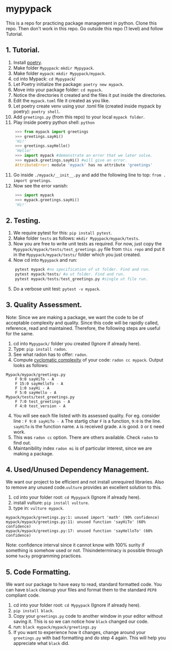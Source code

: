 # mypypack

This is a repo for practicing package management in python.
Clone this repo. Then don't work in this repo. Go outside this repo (1 level) and follow Tutorial.

## 1. Tutorial.

1. Install [poetry](https://python-poetry.org/docs/).
2. Make folder `Mypypack`: `mkdir Mypypack`.
3. Make folder `mypack`: `mkdir Mypypack/mypack`.
4. cd into Mypack: `cd Mypypack`/
5. Let Poetry initialize the package: `poetry new mypack`.
6. Move into your package folder: `cd mypack`.
7. Notice the directories it created and the files it put inside the directories.
8. Edit the `mypack.toml` file it created as you like.
9. Let poetry create venv using your .toml file (created inside mypack by poetry): `poetry shell`.
10. Add `greetings.py` (from this repo) to your local `mypack folder`.
11. Play inside poetry python shell: `python`
```python
	>>> from mypack import greetings
	>>> greetings.sayHi()
	'Hi!'
	>>> greetings.sayHello()
	'Hello!'
	>>> import mypack #demonstrate an error that we later solve.
	>>> mypack.greetings.sayHi() #will give an error.
	AttributeError: module 'mypack' has no attribute 'greetings'
```
11. Go inside `./mypack/__init__.py` and add the following line to top: `from . import greetings`.
12. Now see the error vanish:
```python
	>>> import mypack
	>>> mypack.greetings.sayHi()
	'Hi!'
```

## 2. Testing.

1. We require pytest for this: `pip install pytest`.
2. Make folder `tests` as follows: `mkdir Mypypack/mypack/tests`.
3. Now you are free to write unit tests as required. For now, just copy the `Mypypack/mypack/tests/test_greetings.py` file from `this repo` and put it in the `Mypypack/mypack/tests/` folder which you just created.
4. Now cd into `Mypypack` and run:
```python
	pytest mypack #no specification of ut folder. Find and run.
	pytest mypack/tests/ #a ut folder. Find and run.
	pytest mypack/tests/test_greetings.py #single ut file run.
```
5. Do a verbose unit test: `pytest -v mypack`.

## 3. Quality Assessment.

Note: Since we are making a package, we want the code to be of acceptable complexity and quality. Since this code will be rapidly called, reference, read and maintained. Therefore, the following steps are useful for the same.

1. cd into `Mypypack/` folder you created (Ignore if already here).
2. Type: `pip install radon`.
3. See what radon has to offer: `radon`.
3. Compute [cyclomatic complexity](https://en.wikipedia.org/wiki/Cyclomatic_complexity#:~:text=Cyclomatic%20complexity%20is%20a%20software,McCabe%2C%20Sr.) of your code: `radon cc mypack`. Output looks as follows:

```
Mypack/mypack/greetings.py
    F 9:0 sayHiTo - A
    F 15:0 sayHelloTo - A
    F 1:0 sayHi - A
    F 5:0 sayHello - A
Mypack/tests/test_greetings.py
    F 7:0 test_greetings - A
    F 4:0 test_version - A
```
4. You will see each file listed with its assessed quality. For eg. consider line : `F 9:0 sayHiTo - A` The startig char `F` is a function, `9:0` is the line. `sayHiTo` is the function name. `A` is received grade. `A` is good. `D` or `E` need work.
5. This was `radon cc` option. There are others available. Check `radon` to find out.
6. Maintanibility index `radon mi` is of particular interest, since we are making a package.


## 4. Used/Unused Dependency Management.

We want our project to be efficient and not install unrequired libraries. Also to remove any unused code.`vulture` provides an excellent solution to this.

1. cd into your folder root: `cd Mypypack` (Ignore if already here).
2. install vulture: `pip install vulture`.
3. type in: `vulture mypack`.

```
mypack/mypack/greetings.py:1: unused import 'math' (90% confidence)
mypack/mypack/greetings.py:11: unused function 'sayHiTo' (60% confidence)
mypack/mypack/greetings.py:17: unused function 'sayHelloTo' (60% confidence)
```
Note: confidence interval since it cannot know with 100% surity if something is somehow used or not. Thisindeterminacy is possible through some `hacky` programming practices.


## 5. Code Formatting.

We want our package to have easy to read, standard formatted code. You can have `black` cleanup your files and format them to the standard `PEP8` compliant code.


1. cd into your folder root: `cd Mypypack` (Ignore if already here).
2. `pip install black`.
3. Copy your `greetings.py` code to another window in your editor without saving it. This is so we can notice how `black` changed our code.
4. run: `black mypack/mypack/greetings.py`
5. If you want to experience how it changes, change around your `greetings.py` with bad formatting and do step 4 again. This will help you appreciate what `black` did.

